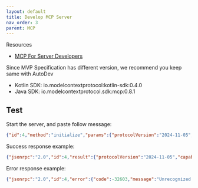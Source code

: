 ```yaml
---
layout: default
title: Develop MCP Server
nav_order: 3
parent: MCP
---
```


Resources

- [MCP For Server Developers](https://modelcontextprotocol.io/quickstart/server)

Since MVP Specification has different version, we recommend you keep same with AutoDev

- Kotlin SDK: io.modelcontextprotocol:kotlin-sdk:0.4.0
- Java SDK: io.modelcontextprotocol.sdk:mcp:0.8.1

## Test

Start the server, and paste follow message:

```json
{"id":4,"method":"initialize","params":{"protocolVersion":"2024-11-05","capabilities":{"experimental":{},"sampling":{}},"clientInfo":{"name":"weather","version":"1.0.0"},"_meta":{},"method":"initialize"},"jsonrpc":"2.0"}
```

Success response example:

```json
{"jsonrpc":"2.0","id":4,"result":{"protocolVersion":"2024-11-05","capabilities":{"logging":{},"tools":{"listChanged":true}},"serverInfo":{"name":"my-weather-server","version":"0.0.1"}}}
```

Error response example:

```json
{"jsonrpc":"2.0","id":4,"error":{"code":-32603,"message":"Unrecognized field \"_meta\" (class io.modelcontextprotocol.spec.McpSchema$InitializeRequest), not marked as ignorable (3 known properties: \"protocolVersion\", \"clientInfo\", \"capabilities\"])\n at [Source: UNKNOWN; byte offset: #UNKNOWN] (through reference chain: io.modelcontextprotocol.spec.McpSchema$InitializeRequest[\"_meta\"])"}}
```
